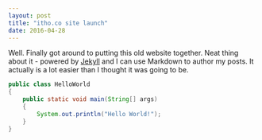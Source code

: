 ```yaml
---
layout: post
title: "itho.co site launch"
date: 2016-04-28
---
```


Well. Finally got around to putting this old website together. Neat thing about it - powered by [Jekyll](http://jekyllrb.com) and I can use Markdown to author my posts. It actually is a lot easier than I thought it was going to be.

```Java
public class HelloWorld
{
    public static void main(String[] args)
    {
        System.out.println("Hello World!");
    }
}
```
